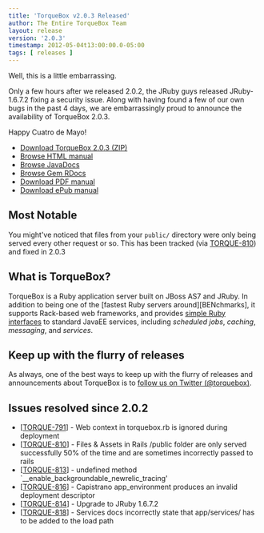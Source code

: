 ```yaml
---
title: 'TorqueBox v2.0.3 Released'
author: The Entire TorqueBox Team
layout: release
version: '2.0.3'
timestamp: 2012-05-04t13:00:00.0-05:00
tags: [ releases ]
---
```


Well, this is a little embarrassing.  

Only a few hours after we released
2.0.2, the JRuby guys released JRuby-1.6.7.2 fixing a security issue.
Along with having found a few of our own bugs in the past 
4 days, we are embarrassingly proud to announce the availability of TorqueBox
2.0.3.

Happy Cuatro de Mayo!

* [Download TorqueBox 2.0.3 (ZIP)][download]
* [Browse HTML manual][htmldocs]
* [Browse JavaDocs][javadocs]
* [Browse Gem RDocs][rdocs]
* [Download PDF manual][pdfdocs]
* [Download ePub manual][epubdocs]

## Most Notable

You might've noticed that files from your `public/` directory were only
being served every other request or so.  This has been tracked (via [TORQUE-810])
and fixed in 2.0.3

## What is TorqueBox?

TorqueBox is a Ruby application server built on JBoss AS7 and JRuby.  In
addition to being one of the [fastest Ruby servers around][BENchmarks], it supports
Rack-based web frameworks, and provides [simple Ruby interfaces][features] to
standard JavaEE services, including *scheduled jobs*, *caching*, *messaging*,
and *services*.

## Keep up with the flurry of releases

As always, one of the best ways to keep up with the flurry of
releases and announcements about TorqueBox is to [follow us on Twitter (@torquebox)][twitter].

## Issues resolved since 2.0.2

<ul>
<li>[<a href='https://issues.jboss.org/browse/TORQUE-791'>TORQUE-791</a>] -         Web context in torquebox.rb is ignored during deployment
</li>
<li>[<a href='https://issues.jboss.org/browse/TORQUE-810'>TORQUE-810</a>] -         Files &amp; Assets in Rails /public folder are only served successfully 50% of the time and are sometimes incorrectly passed to rails
</li>
<li>[<a href='https://issues.jboss.org/browse/TORQUE-813'>TORQUE-813</a>] -         undefined method `__enable_backgroundable_newrelic_tracing&#39;
</li>
<li>[<a href='https://issues.jboss.org/browse/TORQUE-816'>TORQUE-816</a>] -         Capistrano app_environment produces an invalid deployment descriptor
</li>
<li>[<a href='https://issues.jboss.org/browse/TORQUE-814'>TORQUE-814</a>] -         Upgrade to JRuby 1.6.7.2
</li>
<li>[<a href='https://issues.jboss.org/browse/TORQUE-818'>TORQUE-818</a>] -         Services docs incorrectly state that app/services/ has to be added to the load path
</li>
</ul>

[download]: /release/org/torquebox/torquebox-dist/2.0.3/torquebox-dist-2.0.3-bin.zip
[htmldocs]: /documentation/2.0.3/
[logdocs]:  /documentation/2.0.3/jboss.html#jboss-logging
[javadocs]: /documentation/2.0.3/javadoc/
[rdocs]:    /documentation/2.0.3/yardoc/
[pdfdocs]:  /release/org/torquebox/torquebox-docs-en_US/2.0.3/torquebox-docs-en_US-2.0.3.pdf
[epubdocs]: /release/org/torquebox/torquebox-docs-en_US/2.0.3/torquebox-docs-en_US-2.0.3.epub
[features]: /features
[twitter]: http://twitter.com/torquebox
[TORQUE-810]: https://issues.jboss.org/browse/TORQUE-810
